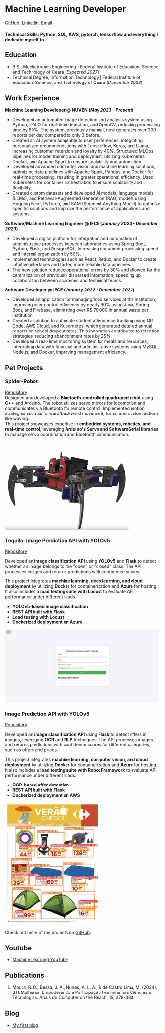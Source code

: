 # Machine Learning Developer
[GitHub](https://github.com/maryane-castro).
[Linkedin](https://www.linkedin.com/in/maryanecastro/).
[Email](mailto:maryanecastrodev@gmail.com)


#### Technical Skills: Python, SQL, AWS, pytorch, tensorflow and everything I dedicate myself to.

## Education
- B.S., Mechatronics Engineering | Federal Institute of Education, Science, and Technology of Ceará (_Expected 2027_)								       		
- Technical Degree, Information Technology | Federal Institute of Education, Science, and Technology of Ceará (_December 2023_)

## Work Experience
**Machine Learning Developer @ NUVEN (_May 2023 - Present_)**
- Developed an automated image detection and analysis system using Python, YOLO for real-time detection, and OpenCV, reducing processing time by 80%. The system, previously manual, now generates over 300 reports per day compared to only 3 before.
- Created an AI system adaptable to user preferences, integrating personalized recommendations with TensorFlow, Keras, and Llama, increasing customer retention and loyalty by 40%. Structured MLOps pipelines for model training and deployment, utilizing Kubernetes, Docker, and Apache Spark to ensure scalability and automation.
- Developed advanced computer vision and machine learning solutions, optimizing data pipelines with Apache Spark, Pandas, and Docker for real-time processing, resulting in greater operational efficiency. Used Kubernetes for container orchestration to ensure scalability and flexibility.
- Created custom datasets and developed AI models, language models (LLMs), and Retrieval-Augmented Generation (RAG) models using Hugging Face, PyTorch, and SAM (Segment Anything Model) to optimize specific solutions and improve the performance of applications and systems.


**Software/Machine Learning Engineer @ IFCE (_January 2023 - December 2023_)**
- Developed a digital platform for integration and automation of administrative processes between laboratories using Spring Boot, Python, Flask, and PostgreSQL, increasing document processing speed and internal organization by 50%.
- Implemented technologies such as React, Redux, and Docker to create intuitive interfaces and faster, more reliable data pipelines.
- The new solution reduced operational errors by 30% and allowed for the centralization of previously dispersed information, speeding up collaboration between academic and technical teams.


**Software Developer @ IFCE (_January 2022 - December 2022_)**
- Developed an application for managing food services at the institution, improving user control efficiency by nearly 90% using Java, Spring Boot, and Firebase, eliminating over R$ 70,000 in annual waste per institution.
- Created a solution to automate student attendance tracking using QR Code, AWS Cloud, and Kubernetes, which generated detailed annual reports on school dropout rates. This innovation contributed to retention strategies, reducing abandonment rates by 25%.
- Developed a real-time monitoring system for meals and resources, integrating data with financial and administrative systems using MySQL, Node.js, and Docker, improving management efficiency.





## Pet Projects
### Spider-Robot  
[Repository](https://github.com/maryane-castro/Spider-Robot)  
Designed and developed a **Bluetooth-controlled quadruped robot** using **C++** and Arduino. The robot utilizes servo motors for locomotion and communicates via Bluetooth for remote control. Implemented motion strategies such as forward/backward movement, turns, and custom actions like waving.  
This project showcases expertise in **embedded systems, robotics, and real-time control**, leveraging **Arduino's Servo and SoftwareSerial libraries** to manage servo coordination and Bluetooth communication.  

<img src="assets/projects/spider-robot.png" alt="Sp" width="400" />



### Tequila: Image Prediction API with YOLOv5  
[Repository](https://github.com/maryane-castro/tequila)  

Developed an **image classification API** using **YOLOv5** and **Flask** to detect whether an image belongs to the "open" or "closed" class. The API processes images and returns predictions with confidence scores.  

This project integrates **machine learning, deep learning, and cloud deployment** by utilizing **Docker** for containerization and **Azure** for hosting. It also includes a **load testing suite with Locust** to evaluate API performance under different loads.  

- **YOLOv5-based image classification**  
- **REST API built with Flask**  
- **Load testing with Locust**  
- **Dockerized deployment on Azure**  

<img src="assets/projects/tequila.png" alt="API" width="500" />


### Image Prediction API with YOLOv5  
[Repository](https://github.com/maryane-castro/sale)  

Developed an **image classification API** using **Flask** to detect offers in images, leveraging **OCR** and **NLP** techniques. The API processes images and returns predictions with confidence scores for different categories, such as offers and prices.  

This project integrates **machine learning, computer vision, and cloud deployment** by utilizing **Docker** for containerization and **Azure** for hosting. It also includes a **load testing suite with Robot Framework** to evaluate API performance under different loads.  

- **OCR-based offer detection**  
- **REST API built with Flask**  
- **Dockerized deployment on AWS**  
<img src="assets/projects/predeic.jpeg" alt="API" width="300" />


Check out more of my projects on [GitHub](https://github.com/maryane-castro).

## Youtube
- [Machine Learning YouTube](https://youtube.com/@maryanecastrodev?si=epOVWQo6qU5mJ78c)

## Publications
1. Moura, R. D., Bessa, J. A., Nunes, A. L. A., & de Castro Lima, M. (2024). STEMulheres: Empoderando a Participação Feminina nas Ciências e Tecnologias. Anais do Computer on the Beach, 15, 378-383.


## Blog
- [My first blog](https://maryane-castro.github.io/blog/)